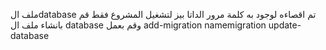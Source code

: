 ملف الdatabase  تم اقصاءه لوجود  به كلمة مرور الداتا بيز 
لتشغيل المشروع فقط قم بانشاء ملف ال database وقم بعمل 
add-migration namemigration
update-database
